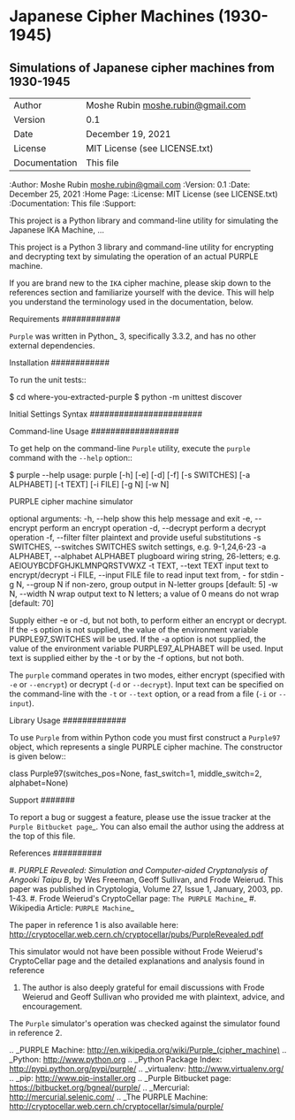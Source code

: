 # Japanese Cipher Machines (1930-1945)

Simulations of Japanese cipher machines from 1930-1945
------------------------------------------------------

|   |  |
| ------------- | ------------- |
| Author | Moshe Rubin <moshe.rubin@gmail.com> |
| Version | 0.1 |
| Date | December 19, 2021 |
| License | MIT License (see LICENSE.txt) |
| Documentation | This file |

:Author: Moshe Rubin <moshe.rubin@gmail.com>
:Version: 0.1
:Date: December 25, 2021
:Home Page: 
:License: MIT License (see LICENSE.txt)
:Documentation: This file
:Support: 

This project is a Python library and command-line utility for simulating the
Japanese IKA Machine, ...

This project is a Python 3 library and command-line utility for encrypting and
decrypting text by simulating the operation of an actual PURPLE machine.

If you are brand new to the ``IKA`` cipher machine, please skip down to the
references section and familiarize yourself with the device. This will help you
understand the terminology used in the documentation, below.


Requirements
############

``Purple`` was written in Python_ 3, specifically 3.3.2, and has no other external
dependencies.


Installation
############

To run the unit tests::

   $ cd where-you-extracted-purple
   $ python -m unittest discover


Initial Settings Syntax
#######################



Command-line Usage
##################

To get help on the command-line ``Purple`` utility, execute the ``purple``
command with the ``--help`` option::

   $ purple --help
   usage: purple [-h] [-e] [-d] [-f] [-s SWITCHES] [-a ALPHABET] [-t TEXT]
                 [-i FILE] [-g N] [-w N]

   PURPLE cipher machine simulator

   optional arguments:
     -h, --help            show this help message and exit
     -e, --encrypt         perform an encrypt operation
     -d, --decrypt         perform a decrypt operation
     -f, --filter          filter plaintext and provide useful substitutions
     -s SWITCHES, --switches SWITCHES
                           switch settings, e.g. 9-1,24,6-23
     -a ALPHABET, --alphabet ALPHABET
                           plugboard wiring string, 26-letters; e.g.
                           AEIOUYBCDFGHJKLMNPQRSTVWXZ
     -t TEXT, --text TEXT  input text to encrypt/decrypt
     -i FILE, --input FILE
                           file to read input text from, - for stdin
     -g N, --group N       if non-zero, group output in N-letter groups [default:
                           5]
     -w N, --width N       wrap output text to N letters; a value of 0 means do
                           not wrap [default: 70]

   Supply either -e or -d, but not both, to perform either an encrypt or decrypt.
   If the -s option is not supplied, the value of the environment variable
   PURPLE97_SWITCHES will be used. If the -a option is not supplied, the value of
   the environment variable PURPLE97_ALPHABET will be used. Input text is
   supplied either by the -t or by the -f options, but not both.

The ``purple`` command operates in two modes, either encrypt (specified with
``-e`` or ``--encrypt``) or decrypt (``-d`` or ``--decrypt``). Input text can
be specified on the command-line with the ``-t`` or ``--text`` option, or
a read from a file (``-i`` or ``--input``).


Library Usage
#############

To use ``Purple`` from within Python code you must first construct
a ``Purple97`` object, which represents a single PURPLE cipher machine. The
constructor is given below::

   class Purple97(switches_pos=None, fast_switch=1, middle_switch=2,
                  alphabet=None)


Support
#######

To report a bug or suggest a feature, please use the issue tracker at the
`Purple Bitbucket page`_. You can also email the author using the address at
the top of this file.


References
##########

#. *PURPLE Revealed: Simulation and Computer-aided Cryptanalysis of Angooki
   Taipu B*, by Wes Freeman, Geoff Sullivan, and Frode Weierud. This paper
   was published in Cryptologia, Volume 27, Issue 1, January, 2003, pp. 1-43.
#. Frode Weierud's CryptoCellar page: `The PURPLE Machine`_
#. Wikipedia Article: `PURPLE Machine`_

The paper in reference 1 is also available here:
http://cryptocellar.web.cern.ch/cryptocellar/pubs/PurpleRevealed.pdf

This simulator would not have been possible without Frode Weierud's
CryptoCellar page and the detailed explanations and analysis found in reference
1. The author is also deeply grateful for email discussions with Frode Weierud
and Geoff Sullivan who provided me with plaintext, advice, and encouragement.

The ``Purple`` simulator's operation was checked against the simulator found in
reference 2.


.. _PURPLE Machine: http://en.wikipedia.org/wiki/Purple_(cipher_machine)
.. _Python: http://www.python.org
.. _Python Package Index: http://pypi.python.org/pypi/purple/
.. _virtualenv: http://www.virtualenv.org/
.. _pip: http://www.pip-installer.org
.. _Purple Bitbucket page: https://bitbucket.org/bgneal/purple/
.. _Mercurial: http://mercurial.selenic.com/
.. _The PURPLE Machine: http://cryptocellar.web.cern.ch/cryptocellar/simula/purple/
